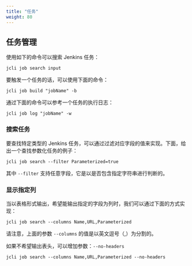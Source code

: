```yaml
---
title: "任务"
weight: 80
---
```


## 任务管理

使用如下的命令可以搜索 Jenkins 任务：

`jcli job search input`

要触发一个任务的话，可以使用下面的命令：

`jcli job build "jobName" -b`

通过下面的命令可以参考一个任务的执行日志：

`jcli job log "jobName" -w`

### 搜索任务

要查找特定类型的 Jenkins 任务，可以通过过滤对应字段的值来实现。下面，给出一个查找参数化任务的例子：

`jcli job search --filter Parameterized=true`

其中 `--filter` 支持任意字段，它是以是否包含指定字符串进行判断的。

### 显示指定列

当以表格形式输出，希望能输出指定的字段为列时，我们可以通过下面的方式实现：

`jcli job search --columns Name,URL,Parameterized`

请注意，上面的参数 `--columns` 的值是以英文逗号（,）为分割的。

如果不希望输出表头，可以增加参数：`--no-headers`

`jcli job search --columns Name,URL,Parameterized --no-headers`
